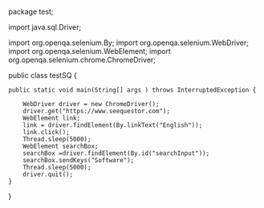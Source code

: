package test;

import java.sql.Driver;

import org.openqa.selenium.By;
import org.openqa.selenium.WebDriver;
import org.openqa.selenium.WebElement;
import org.openqa.selenium.chrome.ChromeDriver;

public class testSQ {
	
	public static void main(String[] args ) throws InterruptedException {

		WebDriver driver = new ChromeDriver();
		driver.get("https://www.seequestor.com");
		WebElement link;
		link = driver.findElement(By.linkText("English"));
		link.click();
		Thread.sleep(5000);
		WebElement searchBox;
		searchBox =driver.findElement(By.id("searchInput"));
		searchBox.sendKeys("Software");
		Thread.sleep(5000);
		driver.quit();
	}
}

